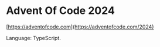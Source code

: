 # Advent Of Code 2024

[https://adventofcode.com](https://adventofcode.com/2024)

Language: TypeScript.
